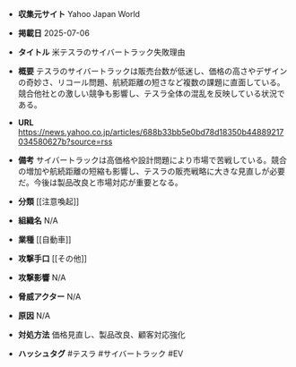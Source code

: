 - **収集元サイト**
Yahoo Japan World

- **掲載日**
2025-07-06

- **タイトル**
米テスラのサイバートラック失敗理由

- **概要**
テスラのサイバートラックは販売台数が低迷し、価格の高さやデザインの奇妙さ、リコール問題、航続距離の短さなど複数の課題に直面している。競合他社との激しい競争も影響し、テスラ全体の混乱を反映している状況である。

- **URL**
https://news.yahoo.co.jp/articles/688b33bb5e0bd78d18350b44889217034580627b?source=rss

- **備考**
サイバートラックは高価格や設計問題により市場で苦戦している。競合の増加や航続距離の短縮も影響し、テスラの販売戦略に大きな見直しが必要だ。今後は製品改良と市場対応が重要となる。

- **分類**
[[注意喚起]]

- **組織名**
N/A

- **業種**
[[自動車]]

- **攻撃手口**
[[その他]]

- **攻撃影響**
N/A

- **脅威アクター**
N/A

- **原因**
N/A

- **対処方法**
価格見直し、製品改良、顧客対応強化

- **ハッシュタグ**
#テスラ #サイバートラック #EV
